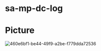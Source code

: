# sa-mp-dc-log

# Picture
![460e6bf1-be44-49f9-a2be-f779dda72536](https://user-images.githubusercontent.com/86522880/153177075-ced45067-3c69-4a46-a928-4b2f3ec549cc.png)
